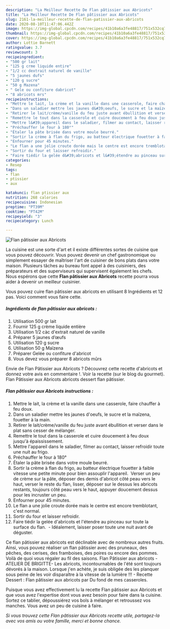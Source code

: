 ```yaml
---
description: "La Meilleur Recette De Flan pâtissier aux Abricots"
title: "La Meilleur Recette De Flan pâtissier aux Abricots"
slug: 2161-la-meilleur-recette-de-flan-patissier-aux-abricots
date: 2020-08-10T11:47:06.442Z
image: https://img-global.cpcdn.com/recipes/41b10a6a3fe48817/751x532cq70/flan-patissier-aux-abricots-photo-principale-de-la-recette.jpg
thumbnail: https://img-global.cpcdn.com/recipes/41b10a6a3fe48817/751x532cq70/flan-patissier-aux-abricots-photo-principale-de-la-recette.jpg
cover: https://img-global.cpcdn.com/recipes/41b10a6a3fe48817/751x532cq70/flan-patissier-aux-abricots-photo-principale-de-la-recette.jpg
author: Lottie Barnett
ratingvalue: 3.7
reviewcount: 3
recipeingredient:
- "500 gr lait"
- "125 g crme liquide entire"
- "1/2 cc dextrait naturel de vanille"
- "5 jaunes dufs"
- "120 g sucre"
- "50 g Mazena"
- " Gele ou confiture dabricot"
- "8 abricots mrs"
recipeinstructions:
- "Mettre le lait, la crème et la vanille dans une casserole, faire chauffer à feu doux."
- "Dans un saladier mettre les jaunes d&#39;oeufs, le sucre et la maïzena, fouetter à la main."
- "Retirer le lait/crème/vanille du feu juste avant ébullition et verser dans le plat sans cesser de mélanger."
- "Remettre le tout dans la casserole et cuire doucement à feu doux jusqu&#39;à épaississement."
- "Mettre l&#39;appareil dans le saladier, filmer au contact, laisser refroidir toute une nuit au frigo."
- "Préchauffer le four à 180°"
- "Étaler la pâte brisée dans votre moule beurré."
- "Sortir la crème à flan du frigo, au batteur électrique fouetter à faible vitesse une petite minute pour bien assouplir l&#39;appareil.  Verser un peu de crème sur la pâte, déposer des demis d&#39;abricot côté peau vers le haut, verser le reste du flan, lisser, déposer sur le dessus les abricots restants, toujours côté peau vers le haut, appuyer doucement dessus pour les incruster un peu."
- "Enfourner pour 45 minutes."
- "Le flan a une jolie croute dorée mais le centre est encore tremblotant, c&#39;est normal."
- "Sortir du four et laisser refroidir."
- "Faire tiédir la gelée d&#39;abricots et l&#39;étendre au pinceau sur toute la surface du flan.   Idéalement, laisser poser toute une nuit avant de déguster."
categories:
- Resep
tags:
- flan
- ptissier
- aux

katakunci: flan ptissier aux 
nutrition: 268 calories
recipecuisine: Indonesian
preptime: "PT39M"
cooktime: "PT42M"
recipeyield: "3"
recipecategory: Lunch

---
```



![Flan pâtissier aux Abricots](https://img-global.cpcdn.com/recipes/41b10a6a3fe48817/751x532cq70/flan-patissier-aux-abricots-photo-principale-de-la-recette.jpg)

La cuisine est une sorte d'art et il existe différentes sortes de cuisine que vous pouvez découvrir. Vous pouvez devenir un chef gastronomique ou simplement essayer de maîtriser l'art de cuisiner de bons plats dans votre maison. Plusieurs tâches au bureau font appel à des cuisiniers, des préparateurs et des superviseurs qui supervisent également les chefs. Nous espérons que cette <strong> Flan pâtissier aux Abricots </strong> recette pourra vous aider à devenir un meilleur cuisinier.

<!--inarticleads1-->

Vous pouvez cuire flan pâtissier aux abricots en utilisant 8 Ingrédients et 12 pas. Voici comment vous faire cette.

##### Ingrédients de flan pâtissier aux abricots :

1. Utilisation 500 gr lait
1. Fournir 125 g crème liquide entière
1. Utilisation 1/2 càc d&#39;extrait naturel de vanille
1. Préparer 5 jaunes d’œufs
1. Utilisation 120 g sucre
1. Utilisation 50 g Maïzena
1. Préparer  Gelée ou confiture d&#39;abricot
1. Vous devez vous préparer 8 abricots mûrs


Envie de Flan Pâtissier aux Abricots ? Découvrez cette recette d&#39;abricots et donnez votre avis en commentaire !. Voir la recette (sur le blog du gourmet). Flan Pâtissier aux Abricots abricots dessert flan pâtissier. 

<!--inarticleads2-->

##### Flan pâtissier aux Abricots instructions :

1. Mettre le lait, la crème et la vanille dans une casserole, faire chauffer à feu doux.
1. Dans un saladier mettre les jaunes d&#39;oeufs, le sucre et la maïzena, fouetter à la main.
1. Retirer le lait/crème/vanille du feu juste avant ébullition et verser dans le plat sans cesser de mélanger.
1. Remettre le tout dans la casserole et cuire doucement à feu doux jusqu&#39;à épaississement.
1. Mettre l&#39;appareil dans le saladier, filmer au contact, laisser refroidir toute une nuit au frigo.
1. Préchauffer le four à 180°
1. Étaler la pâte brisée dans votre moule beurré.
1. Sortir la crème à flan du frigo, au batteur électrique fouetter à faible vitesse une petite minute pour bien assouplir l&#39;appareil.  Verser un peu de crème sur la pâte, déposer des demis d&#39;abricot côté peau vers le haut, verser le reste du flan, lisser, déposer sur le dessus les abricots restants, toujours côté peau vers le haut, appuyer doucement dessus pour les incruster un peu.
1. Enfourner pour 45 minutes.
1. Le flan a une jolie croute dorée mais le centre est encore tremblotant, c&#39;est normal.
1. Sortir du four et laisser refroidir.
1. Faire tiédir la gelée d&#39;abricots et l&#39;étendre au pinceau sur toute la surface du flan.   - Idéalement, laisser poser toute une nuit avant de déguster.


Ce flan pâtissier aux abricots est déclinable avec de nombreux autres fruits. Ainsi, vous pouvez réaliser un flan pâtissier avec des pruneaux, des pêches, des cerises, des framboises, des poires ou encore des pommes. Voilà de quoi vous régaler au fil des saisons. Flan Pâtissier aux abricots -ATELIER DE BRIGITTE- Les abricots, incontournables de l&#39;été sont toujours dévorés à la maison. Lorsque j&#39;en achète, je suis obligée des les planquer sous peine de les voir disparaître à la vitesse de la lumière !!! - Recette Dessert : Flan pâtissier aux abricots par Du fond de mes casseroles. 

<!--inarticleads1-->

<p>
Puisque vous avez effectivement lu la recette Flan pâtissier aux Abricots et que vous avez l'expertise dont vous avez besoin pour faire dans la cuisine. Sortez ce tablier, dépoussiérez vos bols à mélanger et retroussez vos manches. Vous avez un peu de cuisine à faire.
</p>

<p>
<i>Si vous trouvez cette Flan pâtissier aux Abricots recette utile, partagez-la avec vos amis ou votre famille, merci et bonne chance.</i>
</p>
